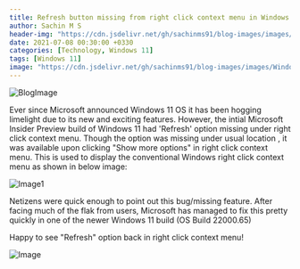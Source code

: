 ```yaml
---
title: Refresh button missing from right click context menu in Windows 11
author: Sachin M S
header-img: "https://cdn.jsdelivr.net/gh/sachinms91/blog-images/images/Windows11/Windows11.jpg"
date: 2021-07-08 00:30:00 +0330
categories: [Technology, Windows 11]
tags: [Windows 11]
image: "https://cdn.jsdelivr.net/gh/sachinms91/blog-images/images/Windows11/Windows11.jpg"
---
```


 ![BlogImage](https://cdn.jsdelivr.net/gh/sachinms91/blog-images/images/Windows11/Windows11.jpg)

Ever since  Microsoft announced  Windows 11 OS it has been hogging limelight due to its new and exciting features. However, the intial Microsoft Insider Preview build of Windows 11 had 'Refresh' option missing under right click context menu. Though the option was missing under usual location , it was available upon clicking "Show more options" in right click context menu. This is used to display the conventional Windows right click context menu as shown in below image:

![Image1](https://cdn.jsdelivr.net/gh/sachinms91/blog-images/images/Windows11/Windows11-OldRefresh.png)

Netizens were quick enough to point out this bug/missing feature. After facing much of the flak from  users, Microsoft has managed to fix this pretty quickly in one of the newer Windows 11 build (OS Build 22000.65)

Happy to see "Refresh" option back in right click context menu! 

  ![Image](https://cdn.jsdelivr.net/gh/sachinms91/blog-images/images/Windows11/Windows11-Refresh.png)